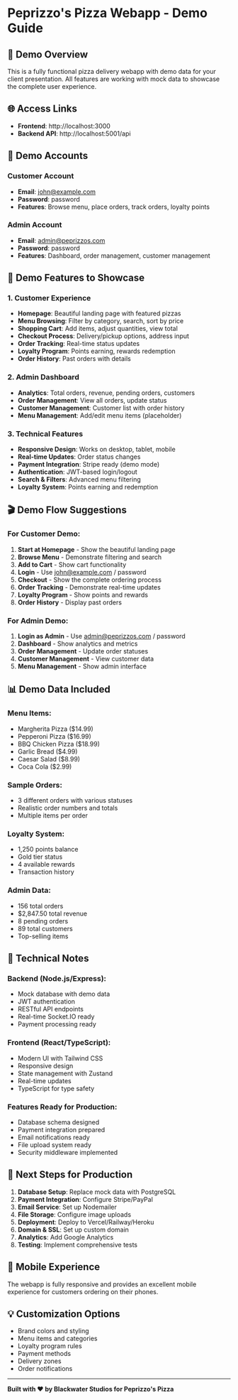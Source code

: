 # Peprizzo's Pizza Webapp - Demo Guide

## 🎯 Demo Overview
This is a fully functional pizza delivery webapp with demo data for your client presentation. All features are working with mock data to showcase the complete user experience.

## 🌐 Access Links
- **Frontend**: http://localhost:3000
- **Backend API**: http://localhost:5001/api

## 👤 Demo Accounts

### Customer Account
- **Email**: john@example.com
- **Password**: password
- **Features**: Browse menu, place orders, track orders, loyalty points

### Admin Account
- **Email**: admin@peprizzos.com
- **Password**: password
- **Features**: Dashboard, order management, customer management

## 🍕 Demo Features to Showcase

### 1. Customer Experience
- **Homepage**: Beautiful landing page with featured pizzas
- **Menu Browsing**: Filter by category, search, sort by price
- **Shopping Cart**: Add items, adjust quantities, view total
- **Checkout Process**: Delivery/pickup options, address input
- **Order Tracking**: Real-time status updates
- **Loyalty Program**: Points earning, rewards redemption
- **Order History**: Past orders with details

### 2. Admin Dashboard
- **Analytics**: Total orders, revenue, pending orders, customers
- **Order Management**: View all orders, update status
- **Customer Management**: Customer list with order history
- **Menu Management**: Add/edit menu items (placeholder)

### 3. Technical Features
- **Responsive Design**: Works on desktop, tablet, mobile
- **Real-time Updates**: Order status changes
- **Payment Integration**: Stripe ready (demo mode)
- **Authentication**: JWT-based login/logout
- **Search & Filters**: Advanced menu filtering
- **Loyalty System**: Points earning and redemption

## 🎬 Demo Flow Suggestions

### For Customer Demo:
1. **Start at Homepage** - Show the beautiful landing page
2. **Browse Menu** - Demonstrate filtering and search
3. **Add to Cart** - Show cart functionality
4. **Login** - Use john@example.com / password
5. **Checkout** - Show the complete ordering process
6. **Order Tracking** - Demonstrate real-time updates
7. **Loyalty Program** - Show points and rewards
8. **Order History** - Display past orders

### For Admin Demo:
1. **Login as Admin** - Use admin@peprizzos.com / password
2. **Dashboard** - Show analytics and metrics
3. **Order Management** - Update order statuses
4. **Customer Management** - View customer data
5. **Menu Management** - Show admin interface

## 📊 Demo Data Included

### Menu Items:
- Margherita Pizza ($14.99)
- Pepperoni Pizza ($16.99)
- BBQ Chicken Pizza ($18.99)
- Garlic Bread ($4.99)
- Caesar Salad ($8.99)
- Coca Cola ($2.99)

### Sample Orders:
- 3 different orders with various statuses
- Realistic order numbers and totals
- Multiple items per order

### Loyalty System:
- 1,250 points balance
- Gold tier status
- 4 available rewards
- Transaction history

### Admin Data:
- 156 total orders
- $2,847.50 total revenue
- 8 pending orders
- 89 total customers
- Top-selling items

## 🔧 Technical Notes

### Backend (Node.js/Express):
- Mock database with demo data
- JWT authentication
- RESTful API endpoints
- Real-time Socket.IO ready
- Payment processing ready

### Frontend (React/TypeScript):
- Modern UI with Tailwind CSS
- Responsive design
- State management with Zustand
- Real-time updates
- TypeScript for type safety

### Features Ready for Production:
- Database schema designed
- Payment integration prepared
- Email notifications ready
- File upload system ready
- Security middleware implemented

## 🚀 Next Steps for Production

1. **Database Setup**: Replace mock data with PostgreSQL
2. **Payment Integration**: Configure Stripe/PayPal
3. **Email Service**: Set up Nodemailer
4. **File Storage**: Configure image uploads
5. **Deployment**: Deploy to Vercel/Railway/Heroku
6. **Domain & SSL**: Set up custom domain
7. **Analytics**: Add Google Analytics
8. **Testing**: Implement comprehensive tests

## 📱 Mobile Experience
The webapp is fully responsive and provides an excellent mobile experience for customers ordering on their phones.

## 💡 Customization Options
- Brand colors and styling
- Menu items and categories
- Loyalty program rules
- Payment methods
- Delivery zones
- Order notifications

---

**Built with ❤️ by Blackwater Studios for Peprizzo's Pizza**
